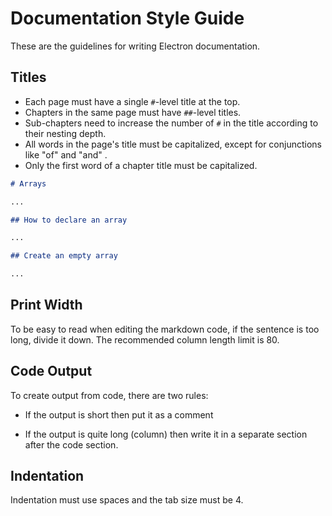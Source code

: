 # Documentation Style Guide

These are the guidelines for writing Electron documentation.

## Titles

-   Each page must have a single `#`-level title at the top.
-   Chapters in the same page must have `##`-level titles.
-   Sub-chapters need to increase the number of `#` in the title according to
    their nesting depth.
-   All words in the page's title must be capitalized, except for conjunctions
    like "of" and "and" .
-   Only the first word of a chapter title must be capitalized.

```markdown
# Arrays

...

## How to declare an array

...

## Create an empty array

...
```

## Print Width

To be easy to read when editing the markdown code, if the sentence is too long, divide it down.
The recommended column length limit is 80.

## Code Output

To create output from code, there are two rules:

-   If the output is short then put it as a comment

-   If the output is quite long (column) then write it in a separate section after the code section.

## Indentation

Indentation must use spaces and the tab size must be 4.
